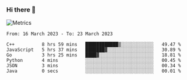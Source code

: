 ### Hi there 👋

![Metrics](https://github.com/radoapx/radoapx/blob/main/github-metrics.svg)

<!--START_SECTION:waka-->

```text
From: 16 March 2023 - To: 23 March 2023

C++          8 hrs 59 mins   ████████████▒░░░░░░░░░░░░   49.47 %
JavaScript   5 hrs 37 mins   ███████▓░░░░░░░░░░░░░░░░░   30.89 %
Go           3 hrs 25 mins   ████▓░░░░░░░░░░░░░░░░░░░░   18.81 %
Python       4 mins          ░░░░░░░░░░░░░░░░░░░░░░░░░   00.45 %
JSON         3 mins          ░░░░░░░░░░░░░░░░░░░░░░░░░   00.34 %
Java         0 secs          ░░░░░░░░░░░░░░░░░░░░░░░░░   00.01 %
```

<!--END_SECTION:waka-->

<!--
**radoapx/radoapx** is a ✨ _special_ ✨ repository because its `README.md` (this file) appears on your GitHub profile.

Here are some ideas to get you started:

- 🔭 I’m currently working on ...
- 🌱 I’m currently learning ...
- 👯 I’m looking to collaborate on ...
- 🤔 I’m looking for help with ...
- 💬 Ask me about ...
- 📫 How to reach me: ...
- 😄 Pronouns: ...
- ⚡ Fun fact: ...
-->
